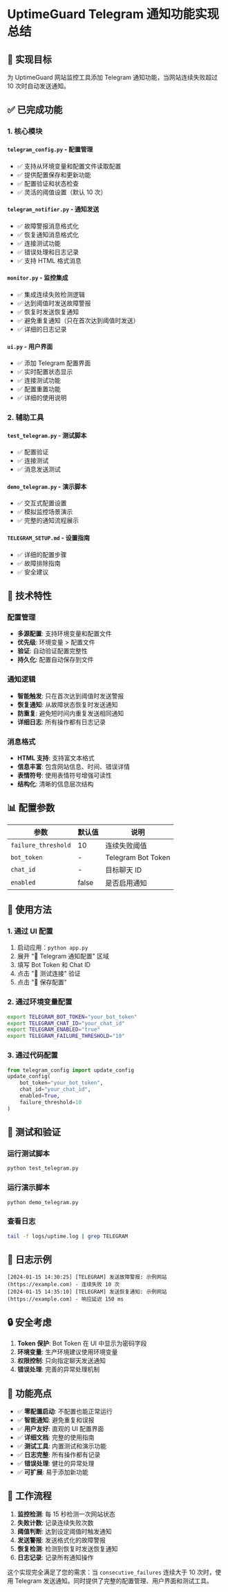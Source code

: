 # UptimeGuard Telegram 通知功能实现总结

## 🎯 实现目标

为 UptimeGuard 网站监控工具添加 Telegram 通知功能，当网站连续失败超过 10 次时自动发送通知。

## ✅ 已完成功能

### 1. 核心模块

#### `telegram_config.py` - 配置管理
- ✅ 支持从环境变量和配置文件读取配置
- ✅ 提供配置保存和更新功能
- ✅ 配置验证和状态检查
- ✅ 灵活的阈值设置（默认 10 次）

#### `telegram_notifier.py` - 通知发送
- ✅ 故障警报消息格式化
- ✅ 恢复通知消息格式化
- ✅ 连接测试功能
- ✅ 错误处理和日志记录
- ✅ 支持 HTML 格式消息

#### `monitor.py` - 监控集成
- ✅ 集成连续失败检测逻辑
- ✅ 达到阈值时发送故障警报
- ✅ 恢复时发送恢复通知
- ✅ 避免重复通知（只在首次达到阈值时发送）
- ✅ 详细的日志记录

#### `ui.py` - 用户界面
- ✅ 添加 Telegram 配置界面
- ✅ 实时配置状态显示
- ✅ 连接测试功能
- ✅ 配置重置功能
- ✅ 详细的使用说明

### 2. 辅助工具

#### `test_telegram.py` - 测试脚本
- ✅ 配置验证
- ✅ 连接测试
- ✅ 消息发送测试

#### `demo_telegram.py` - 演示脚本
- ✅ 交互式配置设置
- ✅ 模拟监控场景演示
- ✅ 完整的通知流程展示

#### `TELEGRAM_SETUP.md` - 设置指南
- ✅ 详细的配置步骤
- ✅ 故障排除指南
- ✅ 安全建议

## 🔧 技术特性

### 配置管理
- **多源配置**: 支持环境变量和配置文件
- **优先级**: 环境变量 > 配置文件
- **验证**: 自动验证配置完整性
- **持久化**: 配置自动保存到文件

### 通知逻辑
- **智能触发**: 只在首次达到阈值时发送警报
- **恢复通知**: 从故障状态恢复时发送通知
- **防重复**: 避免短时间内重复发送相同通知
- **详细日志**: 所有操作都有日志记录

### 消息格式
- **HTML 支持**: 支持富文本格式
- **信息丰富**: 包含网站信息、时间、错误详情
- **表情符号**: 使用表情符号增强可读性
- **结构化**: 清晰的信息层次结构

## 📊 配置参数

| 参数 | 默认值 | 说明 |
|------|--------|------|
| `failure_threshold` | 10 | 连续失败阈值 |
| `bot_token` | - | Telegram Bot Token |
| `chat_id` | - | 目标聊天 ID |
| `enabled` | false | 是否启用通知 |

## 🚀 使用方法

### 1. 通过 UI 配置
1. 启动应用：`python app.py`
2. 展开 "🔔 Telegram 通知配置" 区域
3. 填写 Bot Token 和 Chat ID
4. 点击 "🧪 测试连接" 验证
5. 点击 "💾 保存配置"

### 2. 通过环境变量配置
```bash
export TELEGRAM_BOT_TOKEN="your_bot_token"
export TELEGRAM_CHAT_ID="your_chat_id"
export TELEGRAM_ENABLED="true"
export TELEGRAM_FAILURE_THRESHOLD="10"
```

### 3. 通过代码配置
```python
from telegram_config import update_config
update_config(
    bot_token="your_bot_token",
    chat_id="your_chat_id",
    enabled=True,
    failure_threshold=10
)
```

## 🧪 测试和验证

### 运行测试脚本
```bash
python test_telegram.py
```

### 运行演示脚本
```bash
python demo_telegram.py
```

### 查看日志
```bash
tail -f logs/uptime.log | grep TELEGRAM
```

## 📝 日志示例

```
[2024-01-15 14:30:25] [TELEGRAM] 发送故障警报: 示例网站 (https://example.com) - 连续失败 10 次
[2024-01-15 14:35:10] [TELEGRAM] 发送恢复通知: 示例网站 (https://example.com) - 响应延迟 150 ms
```

## 🔒 安全考虑

1. **Token 保护**: Bot Token 在 UI 中显示为密码字段
2. **环境变量**: 生产环境建议使用环境变量
3. **权限控制**: 只向指定聊天发送通知
4. **错误处理**: 完善的异常处理机制

## 🎉 功能亮点

- ✅ **零配置启动**: 不配置也能正常运行
- ✅ **智能通知**: 避免重复和误报
- ✅ **用户友好**: 直观的 UI 配置界面
- ✅ **详细文档**: 完整的使用指南
- ✅ **测试工具**: 内置测试和演示功能
- ✅ **日志完整**: 所有操作都有记录
- ✅ **错误处理**: 健壮的异常处理
- ✅ **可扩展**: 易于添加新功能

## 🔄 工作流程

1. **监控检测**: 每 15 秒检测一次网站状态
2. **失败计数**: 记录连续失败次数
3. **阈值判断**: 达到设定阈值时触发通知
4. **发送警报**: 发送格式化的故障警报
5. **恢复检测**: 检测到恢复时发送恢复通知
6. **日志记录**: 记录所有通知操作

这个实现完全满足了您的需求：当 `consecutive_failures` 连续大于 10 次时，使用 Telegram 发送通知。同时提供了完整的配置管理、用户界面和测试工具。
